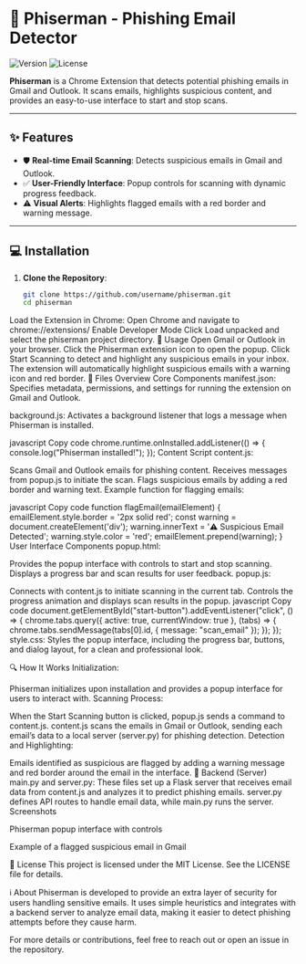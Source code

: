# :email: Phiserman - Phishing Email Detector

![Version](https://img.shields.io/badge/version-1.0-green) ![License](https://img.shields.io/badge/license-MIT-blue)

**Phiserman** is a Chrome Extension that detects potential phishing emails in Gmail and Outlook. It scans emails, highlights suspicious content, and provides an easy-to-use interface to start and stop scans.

---

## :sparkles: Features

- :shield: **Real-time Email Scanning**: Detects suspicious emails in Gmail and Outlook.
- :white_check_mark: **User-Friendly Interface**: Popup controls for scanning with dynamic progress feedback.
- :warning: **Visual Alerts**: Highlights flagged emails with a red border and warning message.

---

## :computer: Installation

1. **Clone the Repository**:
   ```bash
   git clone https://github.com/username/phiserman.git
   cd phiserman
Load the Extension in Chrome:
Open Chrome and navigate to chrome://extensions/
Enable Developer Mode
Click Load unpacked and select the phiserman project directory.
:hammer: Usage
Open Gmail or Outlook in your browser.
Click the Phiserman extension icon to open the popup.
Click Start Scanning to detect and highlight any suspicious emails in your inbox.
The extension will automatically highlight suspicious emails with a warning icon and red border.
:file_folder: Files Overview
Core Components
manifest.json: Specifies metadata, permissions, and settings for running the extension on Gmail and Outlook.

background.js: Activates a background listener that logs a message when Phiserman is installed.

javascript
Copy code
chrome.runtime.onInstalled.addListener(() => {
    console.log("Phiserman installed!");
});
Content Script
content.js:

Scans Gmail and Outlook emails for phishing content.
Receives messages from popup.js to initiate the scan.
Flags suspicious emails by adding a red border and warning text.
Example function for flagging emails:

javascript
Copy code
function flagEmail(emailElement) {
    emailElement.style.border = '2px solid red';
    const warning = document.createElement('div');
    warning.innerText = '⚠️ Suspicious Email Detected';
    warning.style.color = 'red';
    emailElement.prepend(warning);
}
User Interface Components
popup.html:

Provides the popup interface with controls to start and stop scanning.
Displays a progress bar and scan results for user feedback.
popup.js:

Connects with content.js to initiate scanning in the current tab.
Controls the progress animation and displays scan results in the popup.
javascript
Copy code
document.getElementById("start-button").addEventListener("click", () => {
    chrome.tabs.query({ active: true, currentWindow: true }, (tabs) => {
        chrome.tabs.sendMessage(tabs[0].id, { message: "scan_email" });
    });
});
style.css: Styles the popup interface, including the progress bar, buttons, and dialog layout, for a clean and professional look.

🔍 How It Works
Initialization:

Phiserman initializes upon installation and provides a popup interface for users to interact with.
Scanning Process:

When the Start Scanning button is clicked, popup.js sends a command to content.js.
content.js scans the emails in Gmail or Outlook, sending each email’s data to a local server (server.py) for phishing detection.
Detection and Highlighting:

Emails identified as suspicious are flagged by adding a warning message and red border around the email in the interface.
:wrench: Backend (Server)
main.py and server.py:
These files set up a Flask server that receives email data from content.js and analyzes it to predict phishing emails.
server.py defines API routes to handle email data, while main.py runs the server.
Screenshots

Phiserman popup interface with controls


Example of a flagged suspicious email in Gmail

📜 License
This project is licensed under the MIT License. See the LICENSE file for details.

ℹ️ About
Phiserman is developed to provide an extra layer of security for users handling sensitive emails. It uses simple heuristics and integrates with a backend server to analyze email data, making it easier to detect phishing attempts before they cause harm.

For more details or contributions, feel free to reach out or open an issue in the repository.